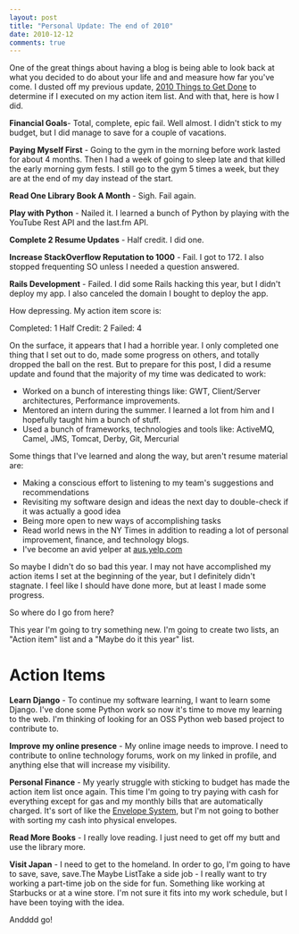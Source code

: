 ```yaml
---
layout: post
title: "Personal Update: The end of 2010"
date: 2010-12-12
comments: true
---
```



One of the great things about having a blog is being able to look back at what you decided to do about your life and and measure how far you've come. I dusted off my previous update, [2010 Things to Get Done][1] to determine if I executed on my action item list. And with that, here is how I did.

**Financial Goals**- Total, complete, epic fail. Well almost. I didn't stick to my budget, but I did manage to save for a couple of vacations.

**Paying Myself First** - Going to the gym in the morning before work lasted for about 4 months. Then I had a week of going to sleep late and that killed the early morning gym fests. I still go to the gym 5 times a week, but they are at the end of my day instead of the start.

**Read One Library Book A Month** - Sigh. Fail again. 

**Play with Python** - Nailed it. I learned a bunch of Python by playing with the YouTube Rest API and the last.fm API. 

**Complete 2 Resume Updates** - Half credit. I did one.

**Increase StackOverflow Reputation to 1000** - Fail. I got to 172. I also stopped frequenting SO unless I needed a question answered.

**Rails Development** - Failed. I did some Rails hacking this year, but I didn't deploy my app. I also canceled the domain I bought to deploy the app.

How depressing. My action item score is:

Completed: 1
Half Credit: 2
Failed: 4

On the surface, it appears that I had a horrible year. I only completed one thing that I set out to do, made some progress on others, and totally dropped the ball on the rest. But to prepare for this post, I did a resume update and found that the majority of my time was dedicated to work: 

- Worked on a bunch of interesting things like: GWT, Client/Server architectures, Performance improvements.
- Mentored an intern during the summer. I learned a lot from him and I hopefully taught him a bunch of stuff. 
- Used a bunch of frameworks, technologies and tools like: ActiveMQ, Camel, JMS, Tomcat, Derby, Git, Mercurial

Some things that I've learned and along the way, but aren't resume material are: 
- Making a conscious effort to listening to my team's suggestions and recommendations 
- Revisiting my software design and ideas the next day to double-check if it was actually a good idea 
- Being more open to new ways of accomplishing tasks 
- Read world news in the NY Times in addition to reading a lot of personal improvement, finance, and technology blogs. 
- I've become an avid yelper at [aus.yelp.com][2] 

So maybe I didn't do so bad this year. I may not have accomplished my action items I set at the beginning of the year, but I definitely didn't stagnate. I feel like I should have done more, but at least I made some progress.

So where do I go from here?

This year I'm going to try something new. I'm going to create two lists, an "Action item" list and a "Maybe do it this year" list.

# Action Items

**Learn Django** - To continue my software learning, I want to learn some Django. I've done some Python work so now it's time to move my learning to the web. I'm thinking of looking for an OSS Python web based project to contribute to.

**Improve my online presence** - My online image needs to improve. I need to contribute to online technology forums, work on my linked in profile, and anything else that will increase my visibility.

**Personal Finance** - My yearly struggle with sticking to budget has made the action item list once again. This time I'm going to try paying with cash for everything except for gas and my monthly bills that are automatically charged. It's sort of like the [Envelope System][3], but I'm not going to bother with sorting my cash into physical envelopes.

**Read More Books** - I really love reading. I just need to get off my butt and use the library more.

**Visit Japan** - I need to get to the homeland. In order to go, I'm going to have to save, save, save.The Maybe ListTake a side job - I really want to try working a part-time job on the side for fun. Something like working at Starbucks or at a wine store. I'm not sure it fits into my work schedule, but I have been toying with the idea.

Andddd go!


  [1]: http://austenito.blogspot.com/2010/01/2010-things-to-get-done.html
  [2]: http://aus.yelp.com/
  [3]: http://www.daveramsey.com/article/dave-ramseys-envelope-system/lifeandmoney_budgeting/
